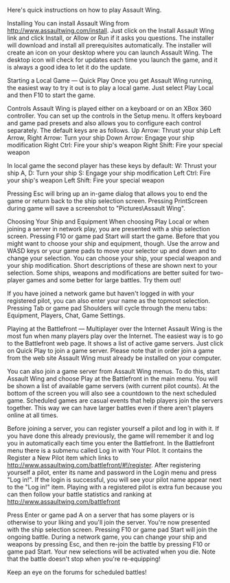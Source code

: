 Here's quick instructions on how to play Assault Wing.

Installing
You can install Assault Wing from http://www.assaultwing.com/install. Just click on the Install Assault Wing link and click Install, or Allow or Run if it asks you questions. The installer will download and install all prerequisites automatically. The installer will create an icon on your desktop where you can launch Assault Wing. The desktop icon will check for updates each time you launch the game, and it is always a good idea to let it do the update.

Starting a Local Game — Quick Play
Once you get Assault Wing running, the easiest way to try it out is to play a local game. Just select Play Local and then F10 to start the game.

Controls
Assault Wing is played either on a keyboard or on an XBox 360 controller. You can set up the controls in the Setup menu. It offers keyboard and game pad presets and also allows you to configure each control separately. The default keys are as follows.
Up Arrow: Thrust your ship
Left Arrow, Right Arrow: Turn your ship
Down Arrow: Engage your ship modification
Right Ctrl: Fire your ship's weapon
Right Shift: Fire your special weapon

In local game the second player has these keys by default:
W: Thrust your ship
A, D: Turn your ship
S: Engage your ship modification
Left Ctrl: Fire your ship's weapon
Left Shift: Fire your special weapon

Pressing Esc will bring up an in-game dialog that allows you to end the game or return back to the ship selection screen. Pressing PrintScreen during game will save a screenshot to "Pictures\Assault Wing".

Choosing Your Ship and Equipment
When choosing Play Local or when joining a server in network play, you are presented with a ship selection screen. Pressing F10 or game pad Start will start the game. Before that you might want to choose your ship and equipment, though. Use the arrow and WASD keys or your game pads to move your selector up and down and to change your selection. You can choose your ship, your special weapon and your ship modification. Short descriptions of these are shown next to your selection. Some ships, weapons and modifications are better suited for two-player games and some better for large battles. Try them out!

If you have joined a network game but haven't logged in with your registered pilot, you can also enter your name as the topmost selection. Pressing Tab or game pad Shoulders will cycle through the menu tabs: Equipment, Players, Chat, Game Settings.

Playing at the Battlefront — Multiplayer over the Internet
Assault Wing is the most fun when many players play over the Internet. The easiest way is to go to the Battlefront web page. It shows a list of active game servers. Just click on Quick Play to join a game server. Please note that in order join a game from the web site Assault Wing must already be installed on your computer.

You can also join a game server from Assault Wing menus. To do this, start Assault Wing and choose Play at the Battlefront in the main menu. You will be shown a list of available game servers (with current pilot counts). At the bottom of the screen you will also see a countdown to the next scheduled game. Scheduled games are casual events that help players join the servers together. This way we can have larger battles even if there aren't players online at all times.

Before joining a server, you can register yourself a pilot and log in with it. If you have done this already previously, the game will remember it and log you in automatically each time you enter the Battlefront. In the Battlefront menu there is a submenu called Log in with Your Pilot. It contains the Register a New Pilot item which links to http://www.assaultwing.com/battlefront/#!/register. After registering yourself a pilot, enter its name and password in the Login menu and press "Log in!". If the login is successful, you will see your pilot name appear next to the "Log in!" item. Playing with a registered pilot is extra fun because you can then follow your battle statistics and ranking at http://www.assaultwing.com/battlefront

Press Enter or game pad A on a server that has some players or is otherwise to your liking and you'll join the server. You're now presented with the ship selection screen. Pressing F10 or game pad Start will join the ongoing battle. During a network game, you can change your ship and weapons by pressing Esc, and then re-join the battle by pressing F10 or game pad Start. Your new selections will be activated when you die. Note that the battle doesn't stop when you're re-equipping!

Keep an eye on the forums for scheduled battles!